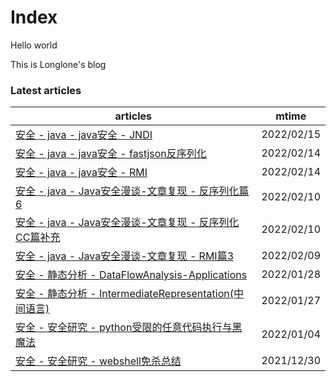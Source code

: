 # Index

Hello world

This is Longlone's blog

### Latest articles
| articles | mtime |
|  ----    | ----  |
|[安全 - java - java安全 - JNDI](安全/java/java安全/JNDI.md)|2022/02/15|
|[安全 - java - java安全 - fastjson反序列化](安全/java/java安全/fastjson反序列化.md)|2022/02/14|
|[安全 - java - java安全 - RMI](安全/java/java安全/RMI.md)|2022/02/14|
|[安全 - java - Java安全漫谈-文章复现 - 反序列化篇6](安全/java/Java安全漫谈-文章复现/反序列化篇6.md)|2022/02/10|
|[安全 - java - Java安全漫谈-文章复现 - 反序列化CC篇补充](安全/java/Java安全漫谈-文章复现/反序列化CC篇补充.md)|2022/02/10|
|[安全 - java - Java安全漫谈-文章复现 - RMI篇3](安全/java/Java安全漫谈-文章复现/RMI篇3.md)|2022/02/09|
|[安全 - 静态分析 - DataFlowAnalysis-Applications](安全/静态分析/DataFlowAnalysis-Applications.md)|2022/01/28|
|[安全 - 静态分析 - IntermediateRepresentation(中间语言)](安全/静态分析/IntermediateRepresentation(中间语言).md)|2022/01/27|
|[安全 - 安全研究 - python受限的任意代码执行与黑魔法](安全/安全研究/python受限的任意代码执行与黑魔法.md)|2022/01/04|
|[安全 - 安全研究 - webshell免杀总结](安全/安全研究/webshell免杀总结.md)|2021/12/30|
